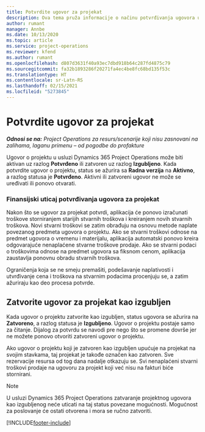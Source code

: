 ```yaml
---
title: Potvrdite ugovor za projekat
description: Ova tema pruža informacije o načinu potvrđivanja ugovora u usluzi Project Operations.
author: rumant
manager: Annbe
ms.date: 10/13/2020
ms.topic: article
ms.service: project-operations
ms.reviewer: kfend
ms.author: rumant
ms.openlocfilehash: d807d3631f40a93ec7dbd918b64c287fd4875c79
ms.sourcegitcommit: fa32b1893286f20271fa4ec4be8fc68bd135f53c
ms.translationtype: HT
ms.contentlocale: sr-Latn-RS
ms.lasthandoff: 02/15/2021
ms.locfileid: "5273845"
---
```

# <a name="confirm-a-project-contract"></a>Potvrdite ugovor za projekat

_**Odnosi se na:** Project Operations za resurs/scenarije koji nisu zasnovani na zalihama, laganu primenu – od pogodbe do profakture_

Ugovor o projektu u usluzi Dynamics 365 Project Operations može biti aktivan uz razlog **Potvrđeno** ili zatvoren uz razlog **Izgubljeno**. Kada potvrdite ugovor o projektu, status se ažurira sa **Radna verzija** na **Aktivno**, a razlog statusa je **Potvrđeno**. Aktivni ili zatvoreni ugovor ne može se uređivati ili ponovo otvarati. 

### <a name="financial-impact-of-confirming-a-project-contract"></a>Finansijski uticaj potvrđivanja ugovora za projekat

Nakon što se ugovor za projekat potvrdi, aplikacija će ponovo izračunati troškove storniranjem starijih stvarnih troškova i kreiranjem novih stvarnih troškova. Novi stvarni troškovi se zatim obrađuju na osnovu metode naplate povezanog predmeta ugovora o projektu. Ako se stvarni troškovi odnose na predmet ugovora o vremenu i materijalu, aplikacija automatski ponovo kreira odgovarajuće nenaplaćene stvarne troškove prodaje. Ako se stvarni podaci o troškovima odnose na predmet ugovora sa fiksnom cenom, aplikacija zaustavlja ponovnu obradu stvarnih troškova.

Ograničenja koja se ne smeju premašiti, podešavanje naplativosti i utvrđivanje cena i troškova na stvarnim podacima procenjuju se, a zatim ažuriraju kao deo procesa potvrde.

## <a name="close-a-project-contract-as-lost"></a>Zatvorite ugovor za projekat kao izgubljen

Kada ugovor o projektu zatvorite kao izgubljen, status ugovora se ažurira na **Zatvoreno**, a razlog statusa je **Izgubljeno**. Ugovor o projektu postaje samo za čitanje. Dijalog za potvrdu se navodi pre nego što se promene dovrše jer ne možete ponovo otvoriti zatvoreni ugovor o projektu.

Ako ugovor o projektu koji je zatvoren kao izgubljen upućuje na projekat na svojim stavkama, taj projekat je takođe označen kao zatvoren. Sve rezervacije resursa od tog dana nadalje otkazuju se. Svi nenaplaćeni stvarni troškovi prodaje na ugovoru za projekt koji već nisu na fakturi biće stornirani.

> [!NOTE]
> U usluzi Dynamics 365 Project Operations zatvaranje projektnog ugovora kao izgubljenog neće uticati na taj status povezane mogućnosti. Mogućnost za poslovanje će ostati otvorena i mora se ručno zatvoriti.


[!INCLUDE[footer-include](../../includes/footer-banner.md)]